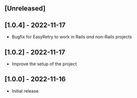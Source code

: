 ## [Unreleased]

## [1.0.4] - 2022-11-17

- Bugfix for EasyRetry to work in Rails _and_ non-Rails projects

## [1.0.2] - 2022-11-17

- Improve the setup of the project

## [1.0.0] - 2022-11-16

- Initial release
